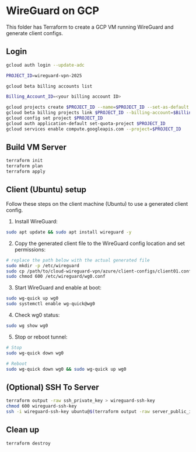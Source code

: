 # WireGuard on GCP

This folder has Terraform to create a GCP VM running WireGuard and generate client configs.

## Login

```bash
gcloud auth login --update-adc
```
```bash
PROJECT_ID=wireguard-vpn-2025
```
```bash
gcloud beta billing accounts list
```
```bash
Billing_Account_ID=<your billing account ID>
```
```bash
gcloud projects create $PROJECT_ID --name=$PROJECT_ID --set-as-default
gcloud beta billing projects link $PROJECT_ID --billing-account=$Billing_Account_ID
gcloud config set project $PROJECT_ID
gcloud auth application-default set-quota-project $PROJECT_ID
gcloud services enable compute.googleapis.com --project=$PROJECT_ID
```

## Build VM Server

```bash
terraform init
terraform plan
terraform apply
```

## Client (Ubuntu) setup

Follow these steps on the client machine (Ubuntu) to use a generated client config.

1. Install WireGuard:

```bash
sudo apt update && sudo apt install wireguard -y
```

2. Copy the generated client file to the WireGuard config location and set permissions:

```bash
# replace the path below with the actual generated file
sudo mkdir -p /etc/wireguard
sudo cp /path/to/cloud-wireguard-vpn/azure/client-configs/client01.conf /etc/wireguard/wg0.conf
sudo chmod 600 /etc/wireguard/wg0.conf
```

3. Start WireGuard and enable at boot:

```bash
sudo wg-quick up wg0
sudo systemctl enable wg-quick@wg0
```

4. Check wg0 status:

```bash
sudo wg show wg0
```

5. Stop or reboot tunnel:

```bash
# Stop
sudo wg-quick down wg0
```

```bash
# Reboot
sudo wg-quick down wg0 && sudo wg-quick up wg0
```

## (Optional) SSH To Server

```bash
terraform output -raw ssh_private_key > wireguard-ssh-key
chmod 600 wireguard-ssh-key
ssh -i wireguard-ssh-key ubuntu@$(terraform output -raw server_public_ipv4)
```

## Clean up

```bash
terraform destroy
```
